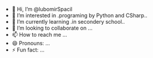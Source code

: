 - 👋 Hi, I’m @lubomirSpacil
- 👀 I’m interested in .programing by Python and CSharp..
- 🌱 I’m currently learning .in secondery  school..
- 💞️ I’m looking to collaborate on ...
- 📫 How to reach me ...
- 😄 Pronouns: ...
- ⚡ Fun fact: ...

<!---
lubomirSpacil/lubomirSpacil is a ✨ special ✨ repository because its `README.md` (this file) appears on your GitHub profile.
You can click the Preview link to take a look at your changes.
--->

